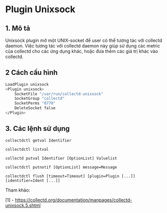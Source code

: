 # Plugin Unixsock


## 1. Mô tả

Unixsock plugin mở một UNIX-socket để user có thể tương tác với collectd daemon. Việc tương tác với collectd daemon này giúp sử dụng các metric của collectd cho các ứng dụng khác, hoặc đưa thêm các giá trị khác vào collectd. 

## 2 Cách cấu hình

```sh
LoadPlugin unixsock
<Plugin unixsock>
    SocketFile "/var/run/collectd-unixsock"
    SocketGroup "collectd"
    SocketPerms "0770"
    DeleteSocket false
</Plugin>
```

## 3. Các lệnh sử dụng

`collectdctl getval Identifier`

`collectdctl listval`

`collectd putval Identifier [OptionList] Valuelist`

`collectdctl putnotif [OptionList] message=Message`

`collectdctl flush [timeout=Timeout] [plugin=Plugin [...]] [identifier=Ident [...]]`



Tham khảo:

[1] - https://collectd.org/documentation/manpages/collectd-unixsock.5.shtml
